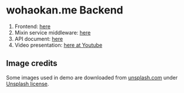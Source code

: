 # wohaokan.me Backend

1. Frontend: [here](https://github.com/liusining/wohaokan.me-frontend)
2. Mixin service middleware: [here](https://github.com/liusining/wohaokan.me-mixin-middleware)
3. API document: [here](https://github.com/liusining/wohaokan.me-api-doc)
4. Video presentation: [here at Youtube](https://www.youtube.com/watch?v=JLkd8z7Qrio)

## Image credits

Some images used in demo are downloaded from [unsplash.com](https://unsplash.com) under [Unsplash license](https://unsplash.com/license).
